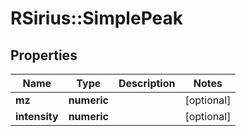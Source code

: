 # RSirius::SimplePeak


## Properties
Name | Type | Description | Notes
------------ | ------------- | ------------- | -------------
**mz** | **numeric** |  | [optional] 
**intensity** | **numeric** |  | [optional] 


